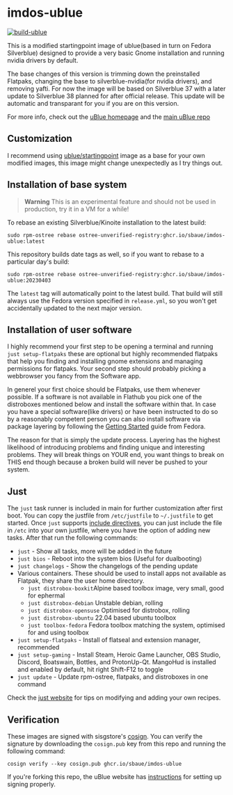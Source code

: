 # imdos-ublue

[![build-ublue](https://github.com/sbaue/imdos-ublue/actions/workflows/build.yml/badge.svg)](https://github.com/sbaue/imdos-ublue/actions/workflows/build.yml)

This is a modified startingpoint image of ublue(based in turn on Fedora Silverblue) designed to provide a very basic Gnome installation and running nvidia drivers by default.

The base changes of this version is trimming down the preinstalled Flatpaks, changing the base to silverblue-nvidia(for nvidia drivers), and removing yafti. For now the image will be based on Silverblue 37 with a later update to Silverblue 38 planned for after official release. This update will be automatic and transparant for you if you are on this version.

For more info, check out the [uBlue homepage](https://ublue.it/) and the [main uBlue repo](https://github.com/ublue-os/main/)

## Customization

I recommend using [ublue/startingpoint](https://github.com/ublue-os/startingpoint) image as a base for your own modified images, this image might change unexpectedly as I try things out.

## Installation of base system

> **Warning**
> This is an experimental feature and should not be used in production, try it in a VM for a while!

To rebase an existing Silverblue/Kinoite installation to the latest build:

```
sudo rpm-ostree rebase ostree-unverified-registry:ghcr.io/sbaue/imdos-ublue:latest
```

This repository builds date tags as well, so if you want to rebase to a particular day's build:

```
sudo rpm-ostree rebase ostree-unverified-registry:ghcr.io/sbaue/imdos-ublue:20230403
```

The `latest` tag will automatically point to the latest build. That build will still always use the Fedora version specified in `release.yml`, so you won't get accidentally updated to the next major version.

## Installation of user software

I highly recommend your first step to be opening a terminal and running `just setup-flatpaks` these are optional but highly recommended flatpaks that help you finding and installing gnome extensions and managing permissions for flatpaks. Your second step should probably picking a webbrowser you fancy from the Software app.

In generel your first choice should be Flatpaks, use them whenever possible. If a software is not available in Flathub you pick one of the distroboxes mentioned below and install the software within that. In case you have a special software(like drivers) or have been instructed to do so by a reasonably competent person you can also install software via package layering by following the [Getting Started](https://docs.fedoraproject.org/en-US/fedora-silverblue/getting-started/) guide from Fedora.

The reason for that is simply the update process. Layering has the highest likelihood of introducing problems and finding unique and interesting problems. They will break things on YOUR end, you want things to break on THIS end though because a broken build will never be pushed to your system.

## Just

The `just` task runner is included in main for further customization after first boot.
You can copy the justfile from `/etc/justfile` to `~/.justfile` to get started. Once `just` supports [include directives](https://just.systems/man/en/chapter_52.html), you can just include the file in `/etc` into your own justfile, where you have the option of adding new tasks.
After that run the following commands:

- `just` - Show all tasks, more will be added in the future
- `just bios` - Reboot into the system bios (Useful for dualbooting)
- `just changelogs` - Show the changelogs of the pending update
- Various containers. These should be used to install apps not available as Flatpak, they share the user home directory.
  - `just distrobox-boxkit`Alpine based toolbox image, very small, good for ephermal
  - `just distrobox-debian` Unstable debian, rolling
  - `just distrobox-opensuse` Optimised for distrobox, rolling
  - `just distrobox-ubuntu` 22.04 based ubuntu toolbox
  - `just toolbox-fedora` Fedora toolbox matching the system, optimised for and using toolbox
- `just setup-flatpaks` - Install of flatseal and extension manager, recommended
- `just setup-gaming` - Install Steam, Heroic Game Launcher, OBS Studio, Discord, Boatswain, Bottles, and ProtonUp-Qt. MangoHud is installed and enabled by default, hit right Shift-F12 to toggle
- `just update` - Update rpm-ostree, flatpaks, and distroboxes in one command

Check the [just website](https://just.systems) for tips on modifying and adding your own recipes.

## Verification

These images are signed with sisgstore's [cosign](https://docs.sigstore.dev/cosign/overview/). You can verify the signature by downloading the `cosign.pub` key from this repo and running the following command:

    cosign verify --key cosign.pub ghcr.io/sbaue/imdos-ublue

If you're forking this repo, the uBlue website has [instructions](https://ublue.it/making-your-own/) for setting up signing properly.
